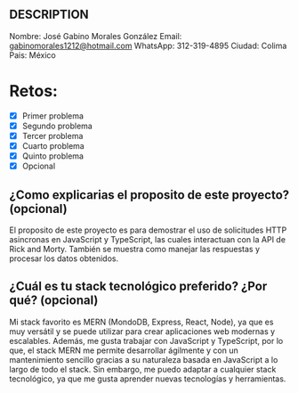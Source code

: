 ## DESCRIPTION

Nombre: José Gabino Morales González
Email: gabinomorales1212@hotmail.com
WhatsApp: 312-319-4895
Ciudad: Colima
Pais: México

# Retos:
  - [x] Primer problema
  - [x] Segundo problema
  - [x] Tercer problema
  - [x] Cuarto problema
  - [x] Quinto problema
  - [x] Opcional

## ¿Como explicarias el proposito de este proyecto? (opcional)
El proposito de este proyecto es para demostrar el uso de solicitudes HTTP asincronas en JavaScript y TypeScript, las cuales interactuan con la API de Rick and Morty. También se muestra como manejar las respuestas y procesar los datos obtenidos.

## ¿Cuál es tu stack tecnológico preferido? ¿Por qué? (opcional)
Mi stack favorito es MERN (MondoDB, Express, React, Node), ya que es muy versátil y se puede utilizar para crear aplicaciones web modernas y escalables. Además, me gusta trabajar con JavaScript y TypeScript, por lo que, el stack MERN me permite desarrollar ágilmente y con un mantenimiento sencillo gracias a su naturaleza basada en JavaScript a lo largo de todo el stack.
Sin embargo, me puedo adaptar a cualquier stack tecnológico, ya que me gusta aprender nuevas tecnologías y herramientas.